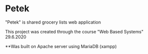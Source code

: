 # Petek
"Petek" is shared grocery lists web application

This project was created through the course "Web Based Systems"
29.6.2020

**Was built on Apache server using MariaDB (xampp)
